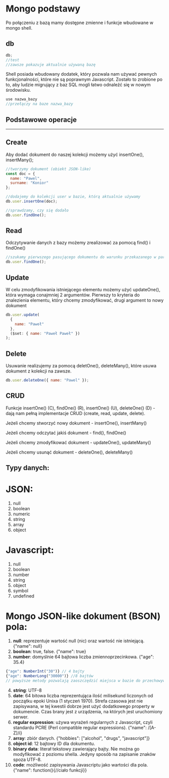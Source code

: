 # Mongo podstawy

Po połączeniu z bazą mamy dostępne zmienne i funkcje wbudowane w mongo shell.

## db

```js
db;
//test
//zawsze pokazuje aktualnie używaną bazę
```

Shell posiada wbudowany dodatek, który pozwala nam używać pewnych funkcjonalności, które nie są poprawnym Javascript. Zostało to zrobione po to, aby ludzie migrujący z baz SQL mogli łatwo odnaleźć się w nowym środowisku.

```js
use nazwa_bazy
//przełączy na baze nazwa_bazy
```

## Podstawowe operacje

---

## Create

Aby dodać dokument do naszej kolekcji możemy użyć insertOne(), insertMany();

```js
//tworzymy dokument (obiekt JSON-like)
const doc = {
  name: "Pawel",
  surname: "Konior"
};

//dodajemy do kolekcji user w bazie, którą aktualnie używamy
db.user.insertOne(doc);

//sprawdzamy, czy się dodało
db.user.findOne();
```

## Read

Odczytywanie danych z bazy możemy zrealizować za pomocą find() i findOne()

```js
//szukamy pierwszego pasującego dokumentu do warunku przekazanego w parametrze funkcji findOne(), jeżeli nie przekażemy nic to zostanie zwrócony pierwszy element.
db.user.findOne();
```

## Update

W celu zmodyfikowania istniejącego elementu możemy użyć updateOne(), która wymaga conajmniej 2 argumentów. Pierwszy to kryteria do znalezienia elementu, który chcemy zmodyfikować, drugi argument to nowy dokument

```js
db.user.update(
  {
    name: "Paweł"
  },
  ($set: { name: "Paweł Paweł" })
);
```

## Delete

Usuwanie realizujemy za pomocą deletOne(), deleteMany(), które usuwa dokument z kolekcji na zawsze.

```js
db.user.deleteOne({ name: "Pawel" });
```

## CRUD

Funkcje insertOne() (C), findOne() (R), insertOne() (U), deleteOne() (D) - dają nam pełną implementacje CRUD (create, read, update, delete).

Jeżeli chcemy stworzyć nowy dokument - insertOne(), insertMany()

Jeżeli chcemy odczytać jakiś dokument - find(), findOne()

Jeżeli chcemy zmodyfikować dokument - updateOne(), updateMany()

Jeżeli chcemy usunąć dokument - deleteOne(), deleteMany()

## Typy danych:

# JSON:

1. null
2. boolean
3. numeric
4. string
5. array
6. object

# Javascript:

1. null
2. boolean
3. number
4. string
5. object
6. symbol
7. undefined

# Mongo JSON-like dokument (BSON) pola:

1. **null**: reprezentuje wartość null (nic) oraz wartość nie istniejącą. {"name": null}
2. **boolean**: true, false. {"name": true}
3. **number**: domyślnie 64 bajtowa liczba zmiennoprzecinkowa. {"age": 35.4}

```js
{"age": NumberInt("30")} // 4 bajty
{"age": NumberLong("30000")} //8 bajtów
// powyższe metody pozwalają zaoszczędzić miejsca w bazie do przechowywania danych.
```

4. **string**: UTF-8
5. **date**: 64 bitowa liczba reprezentująca ilość milisekund liczonych od początku epoki Unixa (1 styczeń 1970). Strefa czasowa jest nie zapisywana, w tej kwestii dobrze jest użyć dodatkowego property w dokumencie. Czas brany jest z urządzenia, na których jest uruchomiony serwer.
6. **regular expression**: używa wyrażeń regularnych z Javascript, czyli standardu PCRE (Perl compatible regular expressions). {"name": /[A-Z]/i}
7. **array**: zbiór danych. {"hobbies": ["alcohol", "drugs", "javascript"]}
8. **object id**: 12 bajtowy ID dla dokumentu.
9. **binary data**: literał tekstowy zawierający bajty. Nie można go modyfikować z poziomu shella. Jedyny sposób na zapisanie znaków spoza UTF-8.
10. **code**: możliwość zapisywania Javascriptu jako wartości dla pola. {"name": function(){//ciało funkcji}}
